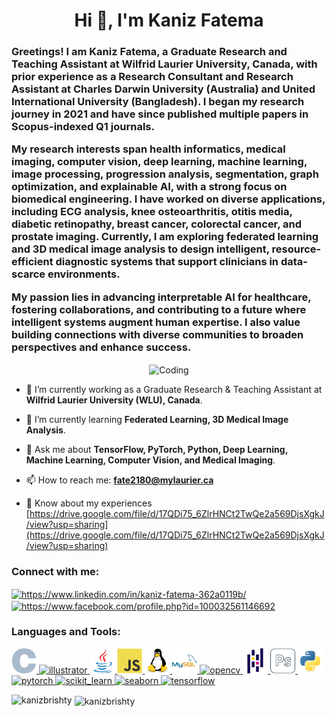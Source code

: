 <h1 align="center">Hi 👋, I'm Kaniz Fatema</h1>
<h3 align="left">
<h3>
Greetings! I am Kaniz Fatema, a Graduate Research and Teaching Assistant at Wilfrid Laurier University, Canada, with prior experience as a Research Consultant and Research Assistant at Charles Darwin University (Australia) and United International University (Bangladesh). I began my research journey in 2021 and have since published multiple papers in Scopus-indexed Q1 journals.  

My research interests span health informatics, medical imaging, computer vision, deep learning, machine learning, image processing, progression analysis, segmentation, graph optimization, and explainable AI, with a strong focus on biomedical engineering. I have worked on diverse applications, including ECG analysis, knee osteoarthritis, otitis media, diabetic retinopathy, breast cancer, colorectal cancer, and prostate imaging. Currently, I am exploring federated learning and 3D medical image analysis to design intelligent, resource-efficient diagnostic systems that support clinicians in data-scarce environments.  

My passion lies in advancing interpretable AI for healthcare, fostering collaborations, and contributing to a future where intelligent systems augment human expertise. I also value building connections with diverse communities to broaden perspectives and enhance success.  
</h3>
<center>
  <img align="center" alt="Coding" width="850" height="450" src="https://www.careerguide.com/career/wp-content/uploads/2021/05/research-scene-stock-gif-4081-1280x720-1.gif">
</center>

- 🔭 I’m currently working as a Graduate Research & Teaching Assistant at **Wilfrid Laurier University (WLU), Canada**.  
- 🌱 I’m currently learning **Federated Learning, 3D Medical Image Analysis**.  
- 💬 Ask me about **TensorFlow, PyTorch, Python, Deep Learning, Machine Learning, Computer Vision, and Medical Imaging**.  
- 📫 How to reach me: **fate2180@mylaurier.ca**  

- 📄 Know about my experiences [https://drive.google.com/file/d/17QDi75_6ZlrHNCt2TwQe2a569DjsXgkJ/view?usp=sharing](https://drive.google.com/file/d/17QDi75_6ZlrHNCt2TwQe2a569DjsXgkJ/view?usp=sharing)

<h3 align="left">Connect with me:</h3>
<p align="left">
<a href="https://linkedin.com/in/https://www.linkedin.com/in/kaniz-fatema-362a0119b/" target="blank"><img align="center" src="https://raw.githubusercontent.com/rahuldkjain/github-profile-readme-generator/master/src/images/icons/Social/linked-in-alt.svg" alt="https://www.linkedin.com/in/kaniz-fatema-362a0119b/" height="30" width="40" /></a>
<a href="https://fb.com/https://www.facebook.com/profile.php?id=100032561146692" target="blank"><img align="center" src="https://raw.githubusercontent.com/rahuldkjain/github-profile-readme-generator/master/src/images/icons/Social/facebook.svg" alt="https://www.facebook.com/profile.php?id=100032561146692" height="30" width="40" /></a>
</p>

<h3 align="left">Languages and Tools:</h3>
<p align="left"> <a href="https://www.cprogramming.com/" target="_blank" rel="noreferrer"> <img src="https://raw.githubusercontent.com/devicons/devicon/master/icons/c/c-original.svg" alt="c" width="40" height="40"/> </a> <a href="https://www.adobe.com/in/products/illustrator.html" target="_blank" rel="noreferrer"> <img src="https://www.vectorlogo.zone/logos/adobe_illustrator/adobe_illustrator-icon.svg" alt="illustrator" width="40" height="40"/> </a> <a href="https://www.java.com" target="_blank" rel="noreferrer"> <img src="https://raw.githubusercontent.com/devicons/devicon/master/icons/java/java-original.svg" alt="java" width="40" height="40"/> </a> <a href="https://developer.mozilla.org/en-US/docs/Web/JavaScript" target="_blank" rel="noreferrer"> <img src="https://raw.githubusercontent.com/devicons/devicon/master/icons/javascript/javascript-original.svg" alt="javascript" width="40" height="40"/> </a> <a href="https://www.linux.org/" target="_blank" rel="noreferrer"> <img src="https://raw.githubusercontent.com/devicons/devicon/master/icons/linux/linux-original.svg" alt="linux" width="40" height="40"/> </a> <a href="https://www.mysql.com/" target="_blank" rel="noreferrer"> <img src="https://raw.githubusercontent.com/devicons/devicon/master/icons/mysql/mysql-original-wordmark.svg" alt="mysql" width="40" height="40"/> </a> <a href="https://opencv.org/" target="_blank" rel="noreferrer"> <img src="https://www.vectorlogo.zone/logos/opencv/opencv-icon.svg" alt="opencv" width="40" height="40"/> </a> <a href="https://pandas.pydata.org/" target="_blank" rel="noreferrer"> <img src="https://raw.githubusercontent.com/devicons/devicon/2ae2a900d2f041da66e950e4d48052658d850630/icons/pandas/pandas-original.svg" alt="pandas" width="40" height="40"/> </a> <a href="https://www.photoshop.com/en" target="_blank" rel="noreferrer"> <img src="https://raw.githubusercontent.com/devicons/devicon/master/icons/photoshop/photoshop-line.svg" alt="photoshop" width="40" height="40"/> </a> <a href="https://www.python.org" target="_blank" rel="noreferrer"> <img src="https://raw.githubusercontent.com/devicons/devicon/master/icons/python/python-original.svg" alt="python" width="40" height="40"/> </a> <a href="https://pytorch.org/" target="_blank" rel="noreferrer"> <img src="https://www.vectorlogo.zone/logos/pytorch/pytorch-icon.svg" alt="pytorch" width="40" height="40"/> </a> <a href="https://scikit-learn.org/" target="_blank" rel="noreferrer"> <img src="https://upload.wikimedia.org/wikipedia/commons/0/05/Scikit_learn_logo_small.svg" alt="scikit_learn" width="40" height="40"/> </a> <a href="https://seaborn.pydata.org/" target="_blank" rel="noreferrer"> <img src="https://seaborn.pydata.org/_images/logo-mark-lightbg.svg" alt="seaborn" width="40" height="40"/> </a> <a href="https://www.tensorflow.org" target="_blank" rel="noreferrer"> <img src="https://www.vectorlogo.zone/logos/tensorflow/tensorflow-icon.svg" alt="tensorflow" width="40" height="40"/> </a> </p>

<p><img align="left" src="https://github-readme-stats.vercel.app/api/top-langs?username=kanizbrishty&show_icons=true&locale=en&layout=compact" alt="kanizbrishty" /></p>

<p>&nbsp;<img align="center" src="https://github-readme-stats.vercel.app/api?username=kanizbrishty&show_icons=true&locale=en" alt="kanizbrishty" /></p>
